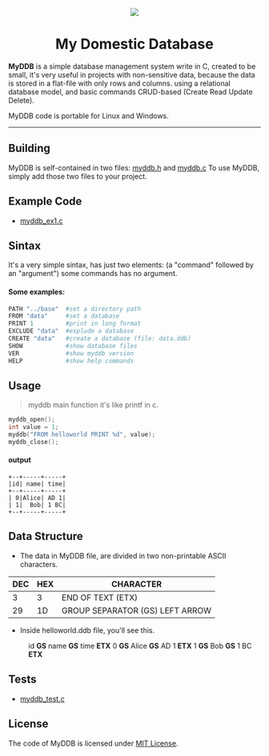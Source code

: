 <p align="center">
  <img src="https://github.com/skapaflow/MyDDB/blob/master/icon/MyDDB.png" />
</p>

<h1 align="center">My Domestic Database</h1>

<b>MyDDB</b> is a simple database management system write in C,
created to be small, it's very useful in projects with non-sensitive data,
because the data is stored in a flat-file with only rows and columns.
using a relational database model, and basic commands CRUD-based (Create Read Update Delete).

MyDDB code is portable for Linux and Windows.

---

## Building

MyDDB is self-contained in two files:
[myddb.h](https://www.google.com/skapaflow/MyDDB)
and
[myddb.c](https://www.google.com/skapaflow/MyDDB)
To use MyDDB, simply add those two files to your project.

## Example Code
* [myddb_ex1.c](https://www.google.com/skapaflow/MyDDB)

## Sintax
It's a very simple sintax, has just two elements: (a "command" followed by an "argument") some commands has no argument.
#### Some examples:
```python
PATH "../base"  #set a directory path
FROM "data"     #set a database
PRINT 1         #print in long format
EXCLUDE "data"  #explude a database
CREATE "data"   #create a database (file: data.ddb)
SHOW            #show database files
VER             #show myddb version
HELP            #show help commands
```
## Usage

> myddb main function it's like printf in c.
```c
myddb_open();
int value = 1;
myddb("FROM helloworld PRINT %d", value);
myddb_close();
```

#### output
```
+--+-----+-----+
|id| name| time|
+--+-----+-----+
| 0|Alice| AD 1|
| 1|  Bob| 1 BC|
+--+-----+-----+
```
## Data Structure

* The data in MyDDB file, are divided in two non-printable ASCII characters.

DEC|HEX|CHARACTER|
--- | --- | ---
3|3|END OF TEXT (ETX)|
29|1D|GROUP SEPARATOR (GS) LEFT ARROW|

* Inside helloworld.ddb file, you'll see this.

<dl>
  <dd>
      id <b>GS</b> name <b>GS</b> time <b>ETX</b> 0 <b>GS</b> Alice <b>GS</b> AD 1 <b>ETX</b> 1 <b>GS</b> Bob <b>GS</b> 1 BC <b>ETX</b>
  </dd>
</dl>

## Tests

* [myddb_test.c](https://github.com/skapaflow/MyDDB/blob/master/myddb_test.c)

## License

The code of MyDDB is licensed under [MIT License](https://github.com/skapaflow/MyDDB/blob/master/LICENSE).
